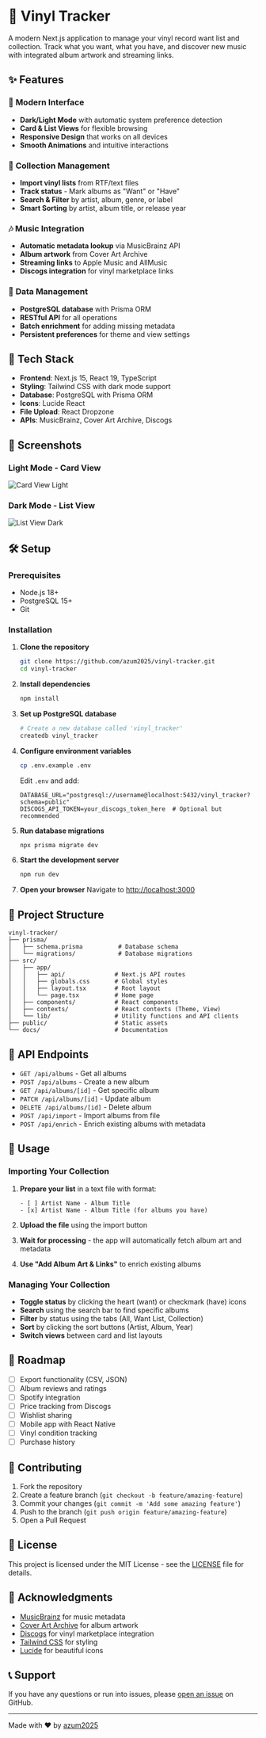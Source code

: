 # 🎵 Vinyl Tracker

A modern Next.js application to manage your vinyl record want list and collection. Track what you want, what you have, and discover new music with integrated album artwork and streaming links.

## ✨ Features

### 🎨 **Modern Interface**
- **Dark/Light Mode** with automatic system preference detection
- **Card & List Views** for flexible browsing
- **Responsive Design** that works on all devices
- **Smooth Animations** and intuitive interactions

### 📀 **Collection Management**
- **Import vinyl lists** from RTF/text files
- **Track status** - Mark albums as "Want" or "Have"
- **Search & Filter** by artist, album, genre, or label
- **Smart Sorting** by artist, album title, or release year

### 🎶 **Music Integration**
- **Automatic metadata lookup** via MusicBrainz API
- **Album artwork** from Cover Art Archive
- **Streaming links** to Apple Music and AllMusic
- **Discogs integration** for vinyl marketplace links

### 💾 **Data Management**
- **PostgreSQL database** with Prisma ORM
- **RESTful API** for all operations
- **Batch enrichment** for adding missing metadata
- **Persistent preferences** for theme and view settings

## 🚀 Tech Stack

- **Frontend**: Next.js 15, React 19, TypeScript
- **Styling**: Tailwind CSS with dark mode support
- **Database**: PostgreSQL with Prisma ORM
- **Icons**: Lucide React
- **File Upload**: React Dropzone
- **APIs**: MusicBrainz, Cover Art Archive, Discogs

## 📱 Screenshots

### Light Mode - Card View
![Card View Light](docs/screenshots/card-light.png)

### Dark Mode - List View
![List View Dark](docs/screenshots/list-dark.png)

## 🛠️ Setup

### Prerequisites
- Node.js 18+
- PostgreSQL 15+
- Git

### Installation

1. **Clone the repository**
   ```bash
   git clone https://github.com/azum2025/vinyl-tracker.git
   cd vinyl-tracker
   ```

2. **Install dependencies**
   ```bash
   npm install
   ```

3. **Set up PostgreSQL database**
   ```bash
   # Create a new database called 'vinyl_tracker'
   createdb vinyl_tracker
   ```

4. **Configure environment variables**
   ```bash
   cp .env.example .env
   ```
   
   Edit `.env` and add:
   ```env
   DATABASE_URL="postgresql://username@localhost:5432/vinyl_tracker?schema=public"
   DISCOGS_API_TOKEN=your_discogs_token_here  # Optional but recommended
   ```

5. **Run database migrations**
   ```bash
   npx prisma migrate dev
   ```

6. **Start the development server**
   ```bash
   npm run dev
   ```

7. **Open your browser**
   Navigate to [http://localhost:3000](http://localhost:3000)

## 📂 Project Structure

```
vinyl-tracker/
├── prisma/
│   ├── schema.prisma          # Database schema
│   └── migrations/            # Database migrations
├── src/
│   ├── app/
│   │   ├── api/              # Next.js API routes
│   │   ├── globals.css       # Global styles
│   │   ├── layout.tsx        # Root layout
│   │   └── page.tsx          # Home page
│   ├── components/           # React components
│   ├── contexts/             # React contexts (Theme, View)
│   └── lib/                  # Utility functions and API clients
├── public/                   # Static assets
└── docs/                     # Documentation
```

## 🔧 API Endpoints

- `GET /api/albums` - Get all albums
- `POST /api/albums` - Create a new album
- `GET /api/albums/[id]` - Get specific album
- `PATCH /api/albums/[id]` - Update album
- `DELETE /api/albums/[id]` - Delete album
- `POST /api/import` - Import albums from file
- `POST /api/enrich` - Enrich existing albums with metadata

## 📝 Usage

### Importing Your Collection

1. **Prepare your list** in a text file with format:
   ```
   - [ ] Artist Name - Album Title
   - [x] Artist Name - Album Title (for albums you have)
   ```

2. **Upload the file** using the import button
3. **Wait for processing** - the app will automatically fetch album art and metadata
4. **Use "Add Album Art & Links"** to enrich existing albums

### Managing Your Collection

- **Toggle status** by clicking the heart (want) or checkmark (have) icons
- **Search** using the search bar to find specific albums
- **Filter** by status using the tabs (All, Want List, Collection)
- **Sort** by clicking the sort buttons (Artist, Album, Year)
- **Switch views** between card and list layouts

## 🎯 Roadmap

- [ ] Export functionality (CSV, JSON)
- [ ] Album reviews and ratings
- [ ] Spotify integration
- [ ] Price tracking from Discogs
- [ ] Wishlist sharing
- [ ] Mobile app with React Native
- [ ] Vinyl condition tracking
- [ ] Purchase history

## 🤝 Contributing

1. Fork the repository
2. Create a feature branch (`git checkout -b feature/amazing-feature`)
3. Commit your changes (`git commit -m 'Add some amazing feature'`)
4. Push to the branch (`git push origin feature/amazing-feature`)
5. Open a Pull Request

## 📄 License

This project is licensed under the MIT License - see the [LICENSE](LICENSE) file for details.

## 🙏 Acknowledgments

- [MusicBrainz](https://musicbrainz.org/) for music metadata
- [Cover Art Archive](https://coverartarchive.org/) for album artwork
- [Discogs](https://discogs.com/) for vinyl marketplace integration
- [Tailwind CSS](https://tailwindcss.com/) for styling
- [Lucide](https://lucide.dev/) for beautiful icons

## 📞 Support

If you have any questions or run into issues, please [open an issue](https://github.com/azum2025/vinyl-tracker/issues) on GitHub.

---

Made with ❤️ by [azum2025](https://github.com/azum2025)